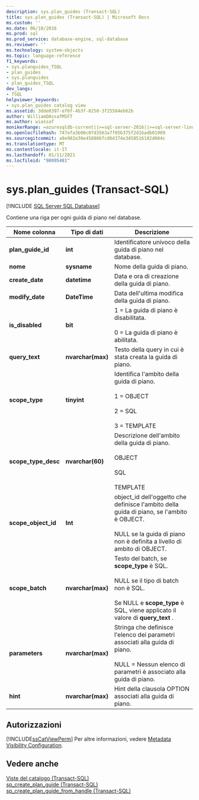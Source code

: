 ```yaml
---
description: sys.plan_guides (Transact-SQL)
title: sys.plan_guides (Transact-SQL) | Microsoft Docs
ms.custom: ''
ms.date: 06/10/2016
ms.prod: sql
ms.prod_service: database-engine, sql-database
ms.reviewer: ''
ms.technology: system-objects
ms.topic: language-reference
f1_keywords:
- sys.planguides_TSQL
- plan_guides
- sys.planguides
- plan_guides_TSQL
dev_langs:
- TSQL
helpviewer_keywords:
- sys.plan_guides catalog view
ms.assetid: 3dde0397-ef6f-4b3f-8250-3f25584eb62b
author: WilliamDAssafMSFT
ms.author: wiassaf
monikerRange: =azuresqldb-current||>=sql-server-2016||>=sql-server-linux-2017||=azuresqldb-mi-current
ms.openlocfilehash: 747efa3b00c07d3563a7f05b375f2d16adb01909
ms.sourcegitcommit: a9e982e30e458866fcd64374e3458516182d604c
ms.translationtype: MT
ms.contentlocale: it-IT
ms.lasthandoff: 01/11/2021
ms.locfileid: "98095481"
---
```

# <a name="sysplan_guides-transact-sql"></a>sys.plan_guides (Transact-SQL)
[!INCLUDE [SQL Server SQL Database](../../includes/applies-to-version/sql-asdb.md)]

  Contiene una riga per ogni guida di piano nel database.  
  
|Nome colonna|Tipo di dati|Descrizione|  
|-----------------|---------------|-----------------|  
|**plan_guide_id**|**int**|Identificatore univoco della guida di piano nel database.|  
|**nome**|**sysname**|Nome della guida di piano.|  
|**create_date**|**datetime**|Data e ora di creazione della guida di piano.|  
|**modify_date**|**DateTime**|Data dell'ultima modifica della guida di piano.|  
|**is_disabled**|**bit**|1 = La guida di piano è disabilitata.<br /><br /> 0 = La guida di piano è abilitata.|  
|**query_text**|**nvarchar(max)**|Testo della query in cui è stata creata la guida di piano.|  
|**scope_type**|**tinyint**|Identifica l'ambito della guida di piano.<br /><br /> 1 = OBJECT<br /><br /> 2 = SQL<br /><br /> 3 = TEMPLATE|  
|**scope_type_desc**|**nvarchar(60)**|Descrizione dell'ambito della guida di piano.<br /><br /> OBJECT<br /><br /> SQL<br /><br /> TEMPLATE|  
|**scope_object_id**|**Int**|object_id dell'oggetto che definisce l'ambito della guida di piano, se l'ambito è OBJECT.<br /><br /> NULL se la guida di piano non è definita a livello di ambito di OBJECT.|  
|**scope_batch**|**nvarchar(max)**|Testo del batch, se **scope_type** è SQL.<br /><br /> NULL se il tipo di batch non è SQL.<br /><br /> Se NULL e **scope_type** è SQL, viene applicato il valore di **query_text** .|  
|**parameters**|**nvarchar(max)**|Stringa che definisce l'elenco dei parametri associati alla guida di piano.<br /><br /> NULL = Nessun elenco di parametri è associato alla guida di piano.|  
|**hint**|**nvarchar(max)**|Hint della clausola OPTION associati alla guida di piano.|  
  
## <a name="permissions"></a>Autorizzazioni  
 [!INCLUDE[ssCatViewPerm](../../includes/sscatviewperm-md.md)] Per altre informazioni, vedere [Metadata Visibility Configuration](../../relational-databases/security/metadata-visibility-configuration.md).  
  
## <a name="see-also"></a>Vedere anche  
 [Viste del catalogo &#40;Transact-SQL&#41;](../../relational-databases/system-catalog-views/catalog-views-transact-sql.md)   
 [sp_create_plan_guide &#40;Transact-SQL&#41;](../../relational-databases/system-stored-procedures/sp-create-plan-guide-transact-sql.md)   
 [sp_create_plan_guide_from_handle &#40;Transact-SQL&#41;](../../relational-databases/system-stored-procedures/sp-create-plan-guide-from-handle-transact-sql.md)  
  
  
